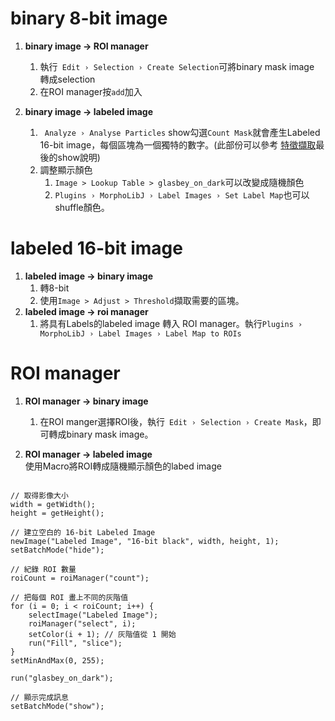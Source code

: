 # binary 8-bit image 
1. **binary image -> ROI manager**  
    1. 執行` Edit › Selection › Create Selection`可將binary mask image 轉成selection
    2. 在ROI manager按`add`加入

2. **binary image -> labeled image**
    1. ` Analyze › Analyse Particles` show勾選`Count Mask`就會產生Labeled 16-bit image，每個區塊為一個獨特的數字。(此部份可以參考 [特徵擷取](feature-extraction.md)最後的show說明)
    2. 調整顯示顏色
        1. `Image > Lookup Table > glasbey_on_dark`可以改變成隨機顏色
        2. `Plugins › MorphoLibJ › Label Images › Set Label Map`也可以shuffle顏色。

# labeled 16-bit image
1. **labeled image -> binary image**
    1. 轉8-bit
    2. 使用`Image > Adjust > Threshold`擷取需要的區塊。
2. **labeled image ->  roi manager**
    1. 將具有Labels的labeled image 轉入 ROI manager。執行`Plugins › MorphoLibJ › Label Images › Label Map to ROIs`

# ROI manager
1. **ROI manager -> binary image**
    1. 在ROI manger選擇ROI後，執行` Edit › Selection › Create Mask`，即可轉成binary mask image。

2. **ROI manager -> labeled image**  
使用Macro將ROI轉成隨機顯示顏色的labed image
```ijm

// 取得影像大小
width = getWidth();
height = getHeight();

// 建立空白的 16-bit Labeled Image
newImage("Labeled Image", "16-bit black", width, height, 1);
setBatchMode("hide");

// 紀錄 ROI 數量
roiCount = roiManager("count");

// 把每個 ROI 畫上不同的灰階值
for (i = 0; i < roiCount; i++) {
    selectImage("Labeled Image");
    roiManager("select", i);
    setColor(i + 1); // 灰階值從 1 開始
    run("Fill", "slice");
}
setMinAndMax(0, 255);

run("glasbey_on_dark");

// 顯示完成訊息
setBatchMode("show");
```

